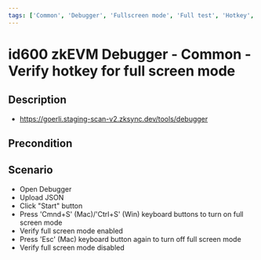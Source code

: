 ```yaml
---
tags: ['Common', 'Debugger', 'Fullscreen mode', 'Full test', 'Hotkey', 'manual', 'regression', 'ZKF-2528', 'Active']
---
```


# id600 zkEVM Debugger - Common - Verify hotkey for full screen mode

## Description
  - https://goerli.staging-scan-v2.zksync.dev/tools/debugger

## Precondition


## Scenario
- Open Debugger
- Upload JSON
- Click "Start" button
- Press 'Сmnd+S' (Mac)/'Ctrl+S' (Win) keyboard buttons to turn on full screen mode
- Verify full screen mode enabled
- Press 'Esc' (Mac) keyboard button again to turn off full screen mode
- Verify full screen mode disabled
